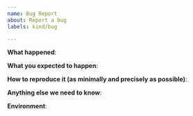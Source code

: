 ```yaml
---
name: Bug Report
about: Report a bug
labels: kind/bug

---
```


**What happened**:

**What you expected to happen**:

**How to reproduce it (as minimally and precisely as possible)**:

**Anything else we need to know**:

**Environment**:

